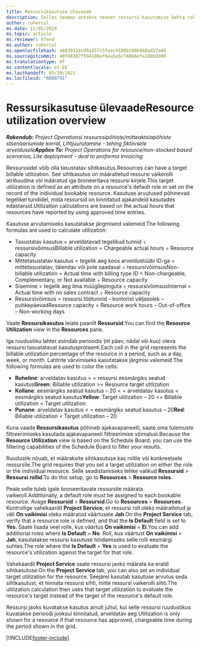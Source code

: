 ```yaml
---
title: Ressursikasutuse ülevaade
description: Selles teemas antakse teavet ressursi kasutamise kohta rakenduses Project Operations.
author: ruhercul
ms.date: 11/05/2020
ms.topic: article
ms.reviewer: kfend
ms.author: ruhercul
ms.openlocfilehash: a683931bcd6a357c5feec9198b190b948ad17a40
ms.sourcegitcommit: 40f68387f594180af64a5e5c748b6efa188bd300
ms.translationtype: HT
ms.contentlocale: et-EE
ms.lasthandoff: 05/10/2021
ms.locfileid: "6000791"
---
```

# <a name="resource-utilization-overview"></a><span data-ttu-id="79483-103">Ressursikasutuse ülevaade</span><span class="sxs-lookup"><span data-stu-id="79483-103">Resource utilization overview</span></span>

<span data-ttu-id="79483-104">_**Rakendub:** Project Operationsi ressurssipõhiste/mitteaktsiapõhiste stsenaariumide korral,  Lihtjuurutamine - tehing fiktiivsele arveldusele_</span><span class="sxs-lookup"><span data-stu-id="79483-104">_**Applies To:** Project Operations for resource/non-stocked based scenarios, Lite deployment - deal to proforma invoicing_</span></span>

<span data-ttu-id="79483-105">Ressurssidel võib olla tasustatav sihtkasutus.</span><span class="sxs-lookup"><span data-stu-id="79483-105">Resources can have a target billable utilization.</span></span> <span data-ttu-id="79483-106">See sihtkasutus on määratletud ressursi vaikerolli atribuudina või määratud iga broneeritava ressursi kirjele.</span><span class="sxs-lookup"><span data-stu-id="79483-106">This target utilization is defined as an attribute on a resource's default role or set on the record of the individual bookable resource.</span></span> <span data-ttu-id="79483-107">Kasutuse arvutused põhinevad tegelikel tundidel, mida ressursid on kinnitatud ajakandeid kasutades edastanud.</span><span class="sxs-lookup"><span data-stu-id="79483-107">Utilization calculations are based on the actual hours that resources have reported by using approved time entries.</span></span>

<span data-ttu-id="79483-108">Kasutuse arvutamiseks kasutatakse järgmiseid valemeid.</span><span class="sxs-lookup"><span data-stu-id="79483-108">The following formulas are used to calculate utilization:</span></span>

  - <span data-ttu-id="79483-109">Tasustatav kasutus = arveldatavad tegelikud tunnid ÷ ressursivõimsus</span><span class="sxs-lookup"><span data-stu-id="79483-109">Billable utilization = Chargeable actual hours ÷ Resource capacity</span></span>
  - <span data-ttu-id="79483-110">Mittetasustatav kasutus = tegelik aeg koos arveldustüübi ID-ga = mittetasustatav, täiendav või pole saadaval ÷ ressursivõimsus</span><span class="sxs-lookup"><span data-stu-id="79483-110">Non-billable utilization = Actual time with billing type ID = Non-chargeable, Complementary, or Not available ÷ Resource capacity</span></span>
  - <span data-ttu-id="79483-111">Sisemine = tegelik aeg ilma müügilepinguta ÷ ressursivõimsus</span><span class="sxs-lookup"><span data-stu-id="79483-111">Internal = Actual time with no sales contract ÷ Resource capacity</span></span>
  - <span data-ttu-id="79483-112">Ressursivõimsus = ressursi töötunnid – kontorist väljasolek – puhkepäevad</span><span class="sxs-lookup"><span data-stu-id="79483-112">Resource capacity = Resource work hours – Out-of-office – Non-working days</span></span>

<span data-ttu-id="79483-113">Vaate **Ressursikasutus** leiate paanilt **Ressursid**.</span><span class="sxs-lookup"><span data-stu-id="79483-113">You can find the **Resource Utilization** view in the **Resources** pane.</span></span>

<span data-ttu-id="79483-114">Iga ruudustiku lahter esindab perioodis (nt päev, nädal või kuu) oleva ressursi tasustatavat kasutusprotsenti.</span><span class="sxs-lookup"><span data-stu-id="79483-114">Each cell in the grid represents the billable utilization percentage of the resource in a period, such as a day, week, or month.</span></span> <span data-ttu-id="79483-115">Lahtrite värvimiseks kasutatakse järgmisi valemeid.</span><span class="sxs-lookup"><span data-stu-id="79483-115">The following formulas are used to color the cells:</span></span>

  - <span data-ttu-id="79483-116">**Roheline**: arveldatav kasutus > = ressursi eesmärgiks seatud kasutus</span><span class="sxs-lookup"><span data-stu-id="79483-116">**Green**: Billable utilization >= Resource target utilization</span></span>
  - <span data-ttu-id="79483-117">**Kollane**: eesmärgiks seatud kasutus – 20 < = arveldatav kasutus < eesmärgiks seatud kasutus</span><span class="sxs-lookup"><span data-stu-id="79483-117">**Yellow**: Target utilization – 20 <= Billable utilization < Target utilization</span></span>
  - <span data-ttu-id="79483-118">**Punane**: arveldatav kasutus < = eesmärgiks seatud kasutus – 20</span><span class="sxs-lookup"><span data-stu-id="79483-118">**Red**: Billable utilization < Target utilization – 20</span></span>

<span data-ttu-id="79483-119">Kuna vaade **Ressursikasutus** põhineb ajakavapaneelil, saate oma tulemuste filtreerimiseks kasutada ajakavapaneeli filtreerimise võimalusi.</span><span class="sxs-lookup"><span data-stu-id="79483-119">Because the **Resource Utilization** view is based on the Schedule Board, you can use the filtering capabilities of the Schedule Board to filter your results.</span></span>

<span data-ttu-id="79483-120">Ruudustik nõuab, et määraksite sihtkasutuse kas rollile või konkreetsele ressursile.</span><span class="sxs-lookup"><span data-stu-id="79483-120">The grid requires that you set a target utilization on either the role or the individual resource.</span></span> <span data-ttu-id="79483-121">Selle seadistamiseks tehke valikud **Ressursid** > **Ressursi rollid**.</span><span class="sxs-lookup"><span data-stu-id="79483-121">To do this setup, go to **Resources** > **Resource roles**.</span></span>

<span data-ttu-id="79483-122">Peale selle tuleb igale broneeritavale ressursile määrata vaikeroll.</span><span class="sxs-lookup"><span data-stu-id="79483-122">Additionally, a default role must be assigned to each bookable resource.</span></span> <span data-ttu-id="79483-123">Avage **Ressursid** > **Ressursid**.</span><span class="sxs-lookup"><span data-stu-id="79483-123">Go to **Resources** > **Resources**.</span></span> <span data-ttu-id="79483-124">Kontrollige vahekaardil **Project Service**, et ressursi roll oleks määratletud ja väli **On vaikimisi** oleks määratud väärtusele **Jah**.</span><span class="sxs-lookup"><span data-stu-id="79483-124">On the **Project Service** tab, verify that a resource role is defined, and that the **Is Default** field is set to **Yes**.</span></span> <span data-ttu-id="79483-125">Saate lisada veel rolle, kus väärtus **On vaikimisi** = **Ei**.</span><span class="sxs-lookup"><span data-stu-id="79483-125">You can add additional roles where **Is Default** = **No**.</span></span> <span data-ttu-id="79483-126">Roll, kus väärtust **On vaikimisi** = **Jah**, kasutatakse ressursi kasutuse hindamiseks selle rolli eesmärgi suhtes.</span><span class="sxs-lookup"><span data-stu-id="79483-126">The role where the **Is Default** = **Yes** is used to evaluate the resource's utilization against the target for that role.</span></span>

<span data-ttu-id="79483-127">Vahekaardil **Project Service** saate ressursi jaoks määrata ka eraldi sihtkasutuse.</span><span class="sxs-lookup"><span data-stu-id="79483-127">On the **Project Service** tab, you can also set an individual target utilization for the resource.</span></span> <span data-ttu-id="79483-128">Seejärel kasutab kasutuse arvutus seda sihtkasutust, et hinnata ressursi sihti, mitte ressursi vaikerolli sihti.</span><span class="sxs-lookup"><span data-stu-id="79483-128">The utilization calculation then uses that target utilization to evaluate the resource's target instead of the target of the resource's default role.</span></span>

<span data-ttu-id="79483-129">Ressursi jaoks kuvatakse kasutus ainult juhul, kui selle ressursi ruudustikus kuvatakse perioodi jooksul kinnitatud, arveldatav aeg.</span><span class="sxs-lookup"><span data-stu-id="79483-129">Utilization is only shown for a resource if that resource has approved, chargeable time during the period shown in the grid.</span></span>


[!INCLUDE[footer-include](../includes/footer-banner.md)]